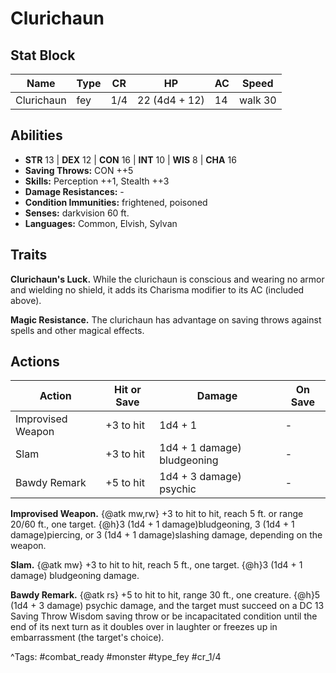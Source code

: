 # Clurichaun

## Stat Block

| Name | Type | CR | HP | AC | Speed |
|------|------|----|----|----|-------|
| Clurichaun | fey | 1/4 | 22 (4d4 + 12) | 14 | walk 30 |

## Abilities

- **STR** 13 | **DEX** 12 | **CON** 16 | **INT** 10 | **WIS** 8 | **CHA** 16
- **Saving Throws:** CON ++5  
- **Skills:** Perception ++1, Stealth ++3  
- **Damage Resistances:** -  
- **Condition Immunities:** frightened, poisoned  
- **Senses:** darkvision 60 ft.  
- **Languages:** Common, Elvish, Sylvan

## Traits

**Clurichaun's Luck.** While the clurichaun is conscious and wearing no armor and wielding no shield, it adds its Charisma modifier to its AC (included above).

**Magic Resistance.** The clurichaun has advantage on saving throws against spells and other magical effects.


## Actions

| Action | Hit or Save | Damage | On Save |
|--------|--------------|--------|----------|
| Improvised Weapon | +3 to hit | 1d4 + 1 | - |
| Slam | +3 to hit | 1d4 + 1 damage) bludgeoning | - |
| Bawdy Remark | +5 to hit | 1d4 + 3 damage) psychic | - |

**Improvised Weapon.** {@atk mw,rw} +3 to hit to hit, reach 5 ft. or range 20/60 ft., one target. {@h}3 (1d4 + 1 damage)bludgeoning, 3 (1d4 + 1 damage)piercing, or 3 (1d4 + 1 damage)slashing damage, depending on the weapon.

**Slam.** {@atk mw} +3 to hit to hit, reach 5 ft., one target. {@h}3 (1d4 + 1 damage) bludgeoning damage.

**Bawdy Remark.** {@atk rs} +5 to hit to hit, range 30 ft., one creature. {@h}5 (1d4 + 3 damage) psychic damage, and the target must succeed on a DC 13 Saving Throw Wisdom saving throw or be incapacitated condition until the end of its next turn as it doubles over in laughter or freezes up in embarrassment (the target's choice).


^Tags: #combat_ready #monster #type_fey #cr_1/4